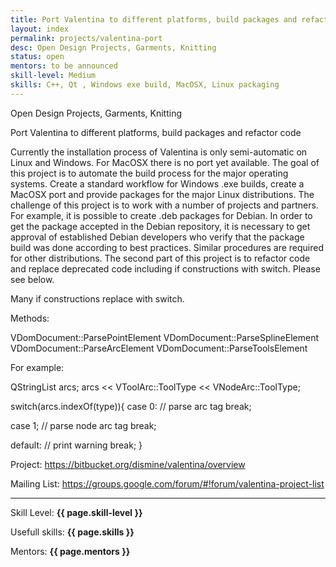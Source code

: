 ```yaml
---
title: Port Valentina to different platforms, build packages and refactor code
layout: index
permalink: projects/valentina-port
desc: Open Design Projects, Garments, Knitting
status: open
mentors: to be announced
skill-level: Medium
skills: C++, Qt , Windows exe build, MacOSX, Linux packaging
---
```

Open Design Projects, Garments, Knitting


Port Valentina to different platforms, build packages and refactor code

Currently the installation process of Valentina is only semi-automatic on Linux and Windows. For MacOSX there is no port yet available. The goal of this project is to automate the build process for the major operating systems. Create a standard workflow for Windows .exe builds, create a MacOSX port and provide packages for the major Linux distributions. The challenge of this project is to work with a number of projects and partners. For example, it is possible to create .deb packages for Debian. In order to get the package accepted in the Debian repository, it is necessary to get approval of established Debian developers who verify that the package build was done according to best practices. Similar procedures are required for other distributions. The second part of this project is to refactor code and replace deprecated code including if constructions with switch. Please see below.

Many if constructions replace with switch.

Methods:

VDomDocument::ParsePointElement
VDomDocument::ParseSplineElement
VDomDocument::ParseArcElement
VDomDocument::ParseToolsElement

For example:

QStringList arcs;
arcs << VToolArc::ToolType << VNodeArc::ToolType;

switch(arcs.indexOf(type)){
case 0:
// parse arc tag
break;

case 1;
// parse node arc tag
break;

default:
// print warning
break;
}

Project: https://bitbucket.org/dismine/valentina/overview

Mailing List: https://groups.google.com/forum/#!forum/valentina-project-list

* * *

Skill Level: **{{ page.skill-level }}**

Usefull skills: **{{ page.skills }}**

Mentors: **{{ page.mentors }}**
